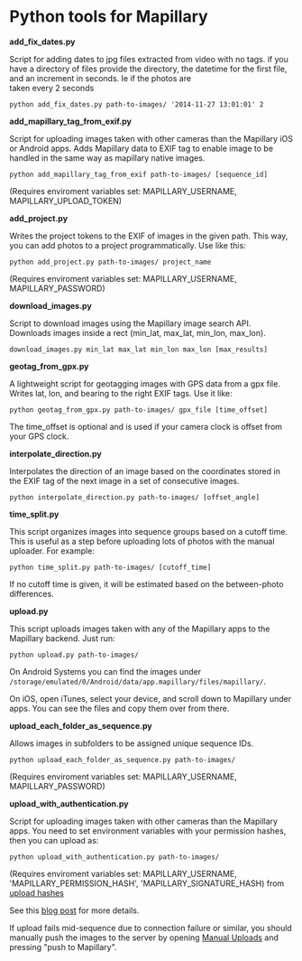 Python tools for Mapillary
=============


**add_fix_dates.py**

Script for adding dates to jpg files extracted from video with no tags. if you have a directory of files 
provide the directory, the datetime for the first file, and an increment in seconds. Ie if the photos are  
taken every 2 seconds  

    python add_fix_dates.py path-to-images/ '2014-11-27 13:01:01' 2


**add_mapillary_tag_from_exif.py**

Script for uploading images taken with other cameras than the Mapillary iOS or Android apps. 
Adds Mapillary data to EXIF tag to enable image to be handled in the same way as mapillary
native images.

    python add_mapillary_tag_from_exif path-to-images/ [sequence_id]

(Requires enviroment variables set: MAPILLARY_USERNAME, MAPILLARY_UPLOAD_TOKEN)

**add_project.py**

Writes the project tokens to the EXIF of images in the given path. This way, you can add photos to a project programmatically. Use like this:

    python add_project.py path-to-images/ project_name

(Requires enviroment variables set: MAPILLARY_USERNAME, MAPILLARY_PASSWORD)

**download_images.py**

Script to download images using the Mapillary image search API. Downloads images inside a rect (min_lat, max_lat, min_lon, max_lon).

    download_images.py min_lat max_lat min_lon max_lon [max_results]


**geotag_from_gpx.py**

A lightweight script for geotagging images with GPS data from a gpx file. Writes lat, lon, and bearing to the right EXIF tags. Use it like:

    python geotag_from_gpx.py path-to-images/ gpx_file [time_offset]

The time_offset is optional and is used if your camera clock is offset from your GPS clock.


**interpolate_direction.py**

Interpolates the direction of an image based on the coordinates stored in  
the EXIF tag of the next image in a set of consecutive images. 

    python interpolate_direction.py path-to-images/ [offset_angle]

**time_split.py**

This script organizes images into sequence groups based on a cutoff time. This is useful as a step before uploading lots of photos with the manual uploader. For example:

    python time_split.py path-to-images/ [cutoff_time]

If no cutoff time is given, it will be estimated based on the between-photo differences.


**upload.py**

This script uploads images taken with any of the Mapillary apps to the Mapillary backend. Just run:

    python upload.py path-to-images/ 


On Android Systems you can find the images under `/storage/emulated/0/Android/data/app.mapillary/files/mapillary/`.

On iOS, open iTunes, select your device, and scroll down to Mapillary under apps. You can see the files and copy them over from there.


**upload_each_folder_as_sequence.py**

Allows images in subfolders to be assigned unique sequence IDs.

    python upload_each_folder_as_sequence.py path-to-images/ 

(Requires enviroment variables set: MAPILLARY_USERNAME, MAPILLARY_PASSWORD)

**upload_with_authentication.py**

Script for uploading images taken with other cameras than the Mapillary apps. You need to set environment variables with your permission hashes, then you can upload as:

    python upload_with_authentication.py path-to-images/

(Requires enviroment variables set: MAPILLARY_USERNAME, 'MAPILLARY_PERMISSION_HASH', 'MAPILLARY_SIGNATURE_HASH)
from [upload hashes](http://api.mapillary.com/v1/u/uploadhashes)

See this [blog post](http://blog.mapillary.com/technology/2014/07/21/upload-scripts.html) for more details.

If upload fails mid-sequence due to connection failure or similar, you should manually push the images to the server by opening [Manual Uploads](http://www.mapillary.com/map/upload) and pressing "push to Mapillary".

